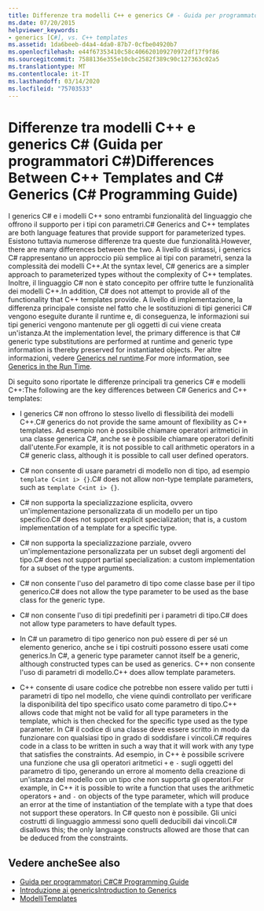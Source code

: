 ```yaml
---
title: Differenze tra modelli C++ e generics C# - Guida per programmatori C#
ms.date: 07/20/2015
helpviewer_keywords:
- generics [C#], vs. C++ templates
ms.assetid: 1da6beeb-d4a4-4da0-87b7-0cfbe04920b7
ms.openlocfilehash: e44f67353410c58c406620109270972df17f9f86
ms.sourcegitcommit: 7588136e355e10cbc2582f389c90c127363c02a5
ms.translationtype: MT
ms.contentlocale: it-IT
ms.lasthandoff: 03/14/2020
ms.locfileid: "75703533"
---
```

# <a name="differences-between-c-templates-and-c-generics-c-programming-guide"></a><span data-ttu-id="56972-102">Differenze tra modelli C++ e generics C# (Guida per programmatori C#)</span><span class="sxs-lookup"><span data-stu-id="56972-102">Differences Between C++ Templates and C# Generics (C# Programming Guide)</span></span>
<span data-ttu-id="56972-103">I generics C# e i modelli C++ sono entrambi funzionalità del linguaggio che offrono il supporto per i tipi con parametri.</span><span class="sxs-lookup"><span data-stu-id="56972-103">C# Generics and C++ templates are both language features that provide support for parameterized types.</span></span> <span data-ttu-id="56972-104">Esistono tuttavia numerose differenze tra queste due funzionalità.</span><span class="sxs-lookup"><span data-stu-id="56972-104">However, there are many differences between the two.</span></span> <span data-ttu-id="56972-105">A livello di sintassi, i generics C# rappresentano un approccio più semplice ai tipi con parametri, senza la complessità dei modelli C++.</span><span class="sxs-lookup"><span data-stu-id="56972-105">At the syntax level, C# generics are a simpler approach to parameterized types without the complexity of C++ templates.</span></span> <span data-ttu-id="56972-106">Inoltre, il linguaggio C# non è stato concepito per offrire tutte le funzionalità dei modelli C++.</span><span class="sxs-lookup"><span data-stu-id="56972-106">In addition, C# does not attempt to provide all of the functionality that C++ templates provide.</span></span> <span data-ttu-id="56972-107">A livello di implementazione, la differenza principale consiste nel fatto che le sostituzioni di tipi generici C# vengono eseguite durante il runtime e, di conseguenza, le informazioni sui tipi generici vengono mantenute per gli oggetti di cui viene creata un'istanza.</span><span class="sxs-lookup"><span data-stu-id="56972-107">At the implementation level, the primary difference is that C# generic type substitutions are performed at runtime and generic type information is thereby preserved for instantiated objects.</span></span> <span data-ttu-id="56972-108">Per altre informazioni, vedere [Generics nel runtime](./generics-in-the-run-time.md).</span><span class="sxs-lookup"><span data-stu-id="56972-108">For more information, see [Generics in the Run Time](./generics-in-the-run-time.md).</span></span>  
  
 <span data-ttu-id="56972-109">Di seguito sono riportate le differenze principali tra generics C# e modelli C++:</span><span class="sxs-lookup"><span data-stu-id="56972-109">The following are the key differences between C# Generics and C++ templates:</span></span>  
  
- <span data-ttu-id="56972-110">I generics C# non offrono lo stesso livello di flessibilità dei modelli C++.</span><span class="sxs-lookup"><span data-stu-id="56972-110">C# generics do not provide the same amount of flexibility as C++ templates.</span></span> <span data-ttu-id="56972-111">Ad esempio non è possibile chiamare operatori aritmetici in una classe generica C#, anche se è possibile chiamare operatori definiti dall'utente.</span><span class="sxs-lookup"><span data-stu-id="56972-111">For example, it is not possible to call arithmetic operators in a C# generic class, although it is possible to call user defined operators.</span></span>  
  
- <span data-ttu-id="56972-112">C# non consente di usare parametri di modello non di tipo, ad esempio `template C<int i> {}`.</span><span class="sxs-lookup"><span data-stu-id="56972-112">C# does not allow non-type template parameters, such as `template C<int i> {}`.</span></span>  
  
- <span data-ttu-id="56972-113">C# non supporta la specializzazione esplicita, ovvero un'implementazione personalizzata di un modello per un tipo specifico.</span><span class="sxs-lookup"><span data-stu-id="56972-113">C# does not support explicit specialization; that is, a custom implementation of a template for a specific type.</span></span>  
  
- <span data-ttu-id="56972-114">C# non supporta la specializzazione parziale, ovvero un'implementazione personalizzata per un subset degli argomenti del tipo.</span><span class="sxs-lookup"><span data-stu-id="56972-114">C# does not support partial specialization: a custom implementation for a subset of the type arguments.</span></span>  
  
- <span data-ttu-id="56972-115">C# non consente l'uso del parametro di tipo come classe base per il tipo generico.</span><span class="sxs-lookup"><span data-stu-id="56972-115">C# does not allow the type parameter to be used as the base class for the generic type.</span></span>  
  
- <span data-ttu-id="56972-116">C# non consente l'uso di tipi predefiniti per i parametri di tipo.</span><span class="sxs-lookup"><span data-stu-id="56972-116">C# does not allow type parameters to have default types.</span></span>  
  
- <span data-ttu-id="56972-117">In C# un parametro di tipo generico non può essere di per sé un elemento generico, anche se i tipi costruiti possono essere usati come generics.</span><span class="sxs-lookup"><span data-stu-id="56972-117">In C#, a generic type parameter cannot itself be a generic, although constructed types can be used as generics.</span></span> <span data-ttu-id="56972-118">C++ non consente l'uso di parametri di modello.</span><span class="sxs-lookup"><span data-stu-id="56972-118">C++ does allow template parameters.</span></span>  
  
- <span data-ttu-id="56972-119">C++ consente di usare codice che potrebbe non essere valido per tutti i parametri di tipo nel modello, che viene quindi controllato per verificare la disponibilità del tipo specifico usato come parametro di tipo.</span><span class="sxs-lookup"><span data-stu-id="56972-119">C++ allows code that might not be valid for all type parameters in the template, which is then checked for the specific type used as the type parameter.</span></span> <span data-ttu-id="56972-120">In C# il codice di una classe deve essere scritto in modo da funzionare con qualsiasi tipo in grado di soddisfare i vincoli.</span><span class="sxs-lookup"><span data-stu-id="56972-120">C# requires code in a class to be written in such a way that it will work with any type that satisfies the constraints.</span></span> <span data-ttu-id="56972-121">Ad esempio, in C++ è possibile scrivere una funzione che usa gli operatori aritmetici `+` e `-` sugli oggetti del parametro di tipo, generando un errore al momento della creazione di un'istanza del modello con un tipo che non supporta gli operatori.</span><span class="sxs-lookup"><span data-stu-id="56972-121">For example, in C++ it is possible to write a function that uses the arithmetic operators `+` and `-` on objects of the type parameter, which will produce an error at the time of instantiation of the template with a type that does not support these operators.</span></span> <span data-ttu-id="56972-122">In C# questo non è possibile. Gli unici costrutti di linguaggio ammessi sono quelli deducibili dai vincoli.</span><span class="sxs-lookup"><span data-stu-id="56972-122">C# disallows this; the only language constructs allowed are those that can be deduced from the constraints.</span></span>  
  
## <a name="see-also"></a><span data-ttu-id="56972-123">Vedere anche</span><span class="sxs-lookup"><span data-stu-id="56972-123">See also</span></span>

- [<span data-ttu-id="56972-124">Guida per programmatori C#</span><span class="sxs-lookup"><span data-stu-id="56972-124">C# Programming Guide</span></span>](../index.md)
- [<span data-ttu-id="56972-125">Introduzione ai generics</span><span class="sxs-lookup"><span data-stu-id="56972-125">Introduction to Generics</span></span>](./index.md)
- [<span data-ttu-id="56972-126">Modelli</span><span class="sxs-lookup"><span data-stu-id="56972-126">Templates</span></span>](/cpp/cpp/templates-cpp)
